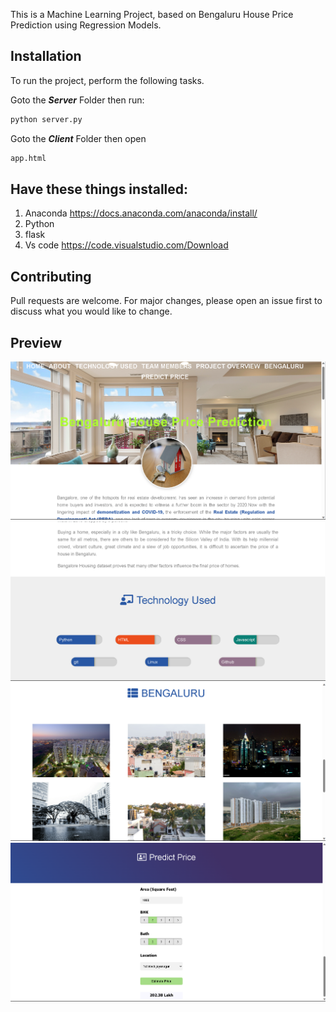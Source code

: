<!-- ![Final-Year-Project](https://socialify.git.ci/NishantGautam023/Final-Year-Project/png?description=1&font=Source%20Code%20Pro&forks=1&issues=1&pattern=Charlie%20Brown&pulls=0&theme=Dark) -->




<!-- # VTU 8th sem Final Year Project -->
This is a Machine Learning Project, based on Bengaluru House Price Prediction using Regression Models.

## Installation

To run the project, perform the following tasks.

Goto the ***Server*** Folder then run: 

```bash
python server.py
```

Goto the ***Client*** Folder then open
```bash
app.html
```

## Have these things installed:
1) Anaconda   https://docs.anaconda.com/anaconda/install/
2) Python
3) flask
4) Vs code https://code.visualstudio.com/Download



## Contributing
Pull requests are welcome. For major changes, please open an issue first to discuss what you would like to change.

<!-- If you want the report of project email me: **menishantgautam@gmail.com**

Please make sure to update tests as appropriate. -->



## Preview
![Screenshot](sample1.png)
![Screenshot](sample2.png)
![Screenshot](sample3.png)
![Screenshot](sample4.png)
